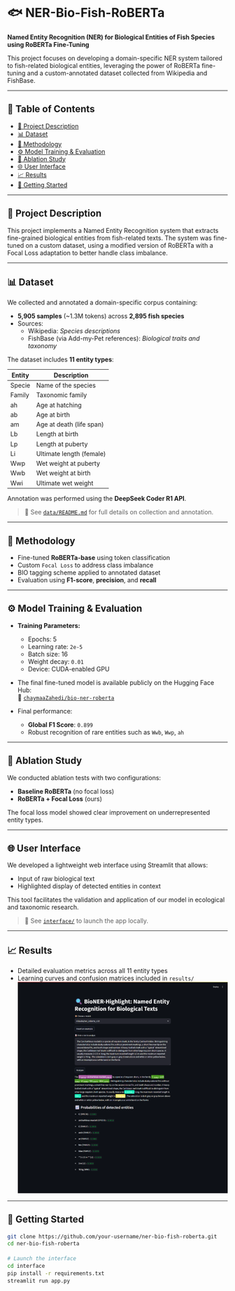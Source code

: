 # 🐟 NER-Bio-Fish-RoBERTa

**Named Entity Recognition (NER) for Biological Entities of Fish Species using RoBERTa Fine-Tuning**

This project focuses on developing a domain-specific NER system tailored to fish-related biological entities, leveraging the power of RoBERTa fine-tuning and a custom-annotated dataset collected from Wikipedia and FishBase.

---

## 📌 Table of Contents

- [🧠 Project Description](#-project-description)
- [📊 Dataset](#-dataset)
- [🔬 Methodology](#-methodology)
- [⚙️ Model Training & Evaluation](#️-model-training--evaluation)
- [🧪 Ablation Study](#-ablation-study)
- [🌐 User Interface](#-user-interface)
- [📈 Results](#-results)
- [🚀 Getting Started](#-getting-started)

---

## 🧠 Project Description

This project implements a Named Entity Recognition system that extracts fine-grained biological entities from fish-related texts. The system was fine-tuned on a custom dataset, using a modified version of RoBERTa with a Focal Loss adaptation to better handle class imbalance.

---

## 📊 Dataset

We collected and annotated a domain-specific corpus containing:

- **5,905 samples** (~1.3M tokens) across **2,895 fish species**
- Sources:  
  - Wikipedia: *Species descriptions*  
  - FishBase (via Add-my-Pet references): *Biological traits and taxonomy*

The dataset includes **11 entity types**:

| Entity | Description |
|--------|-------------|
| Specie | Name of the species |
| Family | Taxonomic family |
| ah     | Age at hatching |
| ab     | Age at birth |
| am     | Age at death (life span) |
| Lb     | Length at birth |
| Lp     | Length at puberty |
| Li     | Ultimate length (female) |
| Wwp    | Wet weight at puberty |
| Wwb    | Wet weight at birth |
| Wwi    | Ultimate wet weight |

Annotation was performed using the **DeepSeek Coder R1 API**.

> 📁 See [`data/README.md`](data/README.md) for full details on collection and annotation.

---

## 🔬 Methodology

- Fine-tuned **RoBERTa-base** using token classification
- Custom `Focal Loss` to address class imbalance
- BIO tagging scheme applied to annotated dataset
- Evaluation using **F1-score**, **precision**, and **recall**

---

## ⚙️ Model Training & Evaluation

- **Training Parameters:**
  - Epochs: 5  
  - Learning rate: `2e-5`  
  - Batch size: 16  
  - Weight decay: `0.01`  
  - Device: CUDA-enabled GPU

- The final fine-tuned model is available publicly on the Hugging Face Hub:  
  🔗 [`chaymaaZahedi/bio-ner-roberta`](https://huggingface.co/chaymaaZahedi/bio-ner-roberta/tree/main)

- Final performance:
  - **Global F1 Score**: `0.899`
  - Robust recognition of rare entities such as `Wwb`, `Wwp`, `ah`

---

## 🧪 Ablation Study

We conducted ablation tests with two configurations:
- **Baseline RoBERTa** (no focal loss)
- **RoBERTa + Focal Loss** (ours)

The focal loss model showed clear improvement on underrepresented entity types.

---

## 🌐 User Interface

We developed a lightweight web interface using Streamlit that allows:
- Input of raw biological text
- Highlighted display of detected entities in context

This tool facilitates the validation and application of our model in ecological and taxonomic research.

> 📁 See [`interface/`](interface/) to launch the app locally.

---

## 📈 Results

- Detailed evaluation metrics across all 11 entity types
- Learning curves and confusion matrices included in `results/`
![Interface NER Bio](results/interface.png)
---

## 🚀 Getting Started

```bash
git clone https://github.com/your-username/ner-bio-fish-roberta.git
cd ner-bio-fish-roberta

# Launch the interface
cd interface
pip install -r requirements.txt
streamlit run app.py
